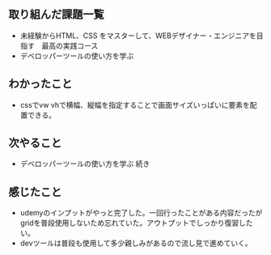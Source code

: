 ## 取り組んだ課題一覧 
- 未経験からHTML、CSS をマスターして、WEBデザイナー・エンジニアを目指す　最高の実践コース 
- デベロッパーツールの使い方を学ぶ
## わかったこと
- cssでvw vhで横幅、縦幅を指定することで画面サイズいっぱいに要素を配置できる。
## 次やること  
- デベロッパーツールの使い方を学ぶ 続き
## 感じたこと 
- udemyのインプットがやっと完了した。一回行ったことがある内容だったがgridを普段使用しないため忘れていた。アウトプットでしっかり復習したい。
- devツールは普段も使用して多少親しみがあるので流し見で進めていく。